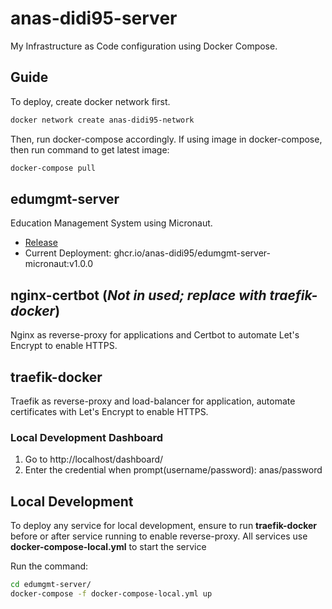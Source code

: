 # anas-didi95-server
My Infrastructure as Code configuration using Docker Compose.

## Guide
To deploy, create docker network first.

```bash
docker network create anas-didi95-network
```

Then, run docker-compose accordingly.
If using image in docker-compose, then run command to get latest image:

```bash
docker-compose pull
```

## edumgmt-server
Education Management System using Micronaut.
- [Release](https://github.com/anas-didi95/edumgmt-server-micronaut/releases/latest)
- Current Deployment: ghcr.io/anas-didi95/edumgmt-server-micronaut:v1.0.0

## nginx-certbot (_Not in used; replace with traefik-docker_)
Nginx as reverse-proxy for applications and Certbot to automate Let's Encrypt to enable HTTPS.

## traefik-docker
Traefik as reverse-proxy and load-balancer for application, automate certificates with Let's Encrypt to enable HTTPS.

### Local Development Dashboard
1. Go to http://localhost/dashboard/
2. Enter the credential when prompt(username/password): anas/password

## Local Development
To deploy any service for local development, ensure to run **traefik-docker** before or after service running to enable reverse-proxy.
All services use **docker-compose-local.yml** to start the service

Run the command:

```bash
cd edumgmt-server/
docker-compose -f docker-compose-local.yml up
```
